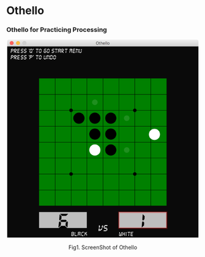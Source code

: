 # Othello
<h3>Othello for Practicing Processing</h3>

<div align = "center">
<img src="https://github.com/nshhhin/Images/blob/master/othello.png" width = "500px" height = "auto">
<p>Fig1. ScreenShot of Othello </p>
</div>



